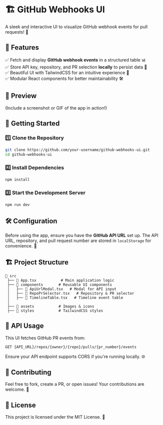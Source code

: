# 🏗️ GitHub Webhooks UI

A sleek and interactive UI to visualize GitHub webhook events for pull requests! 🚀

## 🎯 Features

✅ Fetch and display **GitHub webhook events** in a structured table 📊  
✅ Store API key, repository, and PR selection **locally** to persist data 💾  
✅ Beautiful UI with TailwindCSS for an intuitive experience 🎨  
✅ Modular React components for better maintainability 🛠️  

## 📸 Preview

(Include a screenshot or GIF of the app in action!)

## 🚀 Getting Started

### 1️⃣ Clone the Repository

```sh
git clone https://github.com/your-username/github-webhooks-ui.git
cd github-webhooks-ui
```

### 2️⃣ Install Dependencies

```sh
npm install
```

### 3️⃣ Start the Development Server

```sh
npm run dev
```

## 🛠️ Configuration

Before using the app, ensure you have the **GitHub API URL** set up. The API URL, repository, and pull request number are stored in `localStorage` for convenience. 🎯

## 🏗️ Project Structure

```
📂 src
 ├── 📄 App.tsx           # Main application logic
 ├── 📂 components       # Reusable UI components
 │   ├── 📄 ApiUrlModal.tsx   # Modal for API input
 │   ├── 📄 RepoPrSelector.tsx   # Repository & PR selector
 │   ├── 📄 TimelineTable.tsx   # Timeline event table
 │
 ├── 📂 assets           # Images & icons
 ├── 📂 styles           # TailwindCSS styles
```

## 📡 API Usage

This UI fetches GitHub PR events from:

```bash
GET {API_URL}/repos/{owner}/{repo}/pulls/{pr_number}/events
```

Ensure your API endpoint supports CORS if you're running locally. 🌐

## 🤝 Contributing

Feel free to fork, create a PR, or open issues! Your contributions are welcome. 💙

## 📜 License

This project is licensed under the MIT License. 📄

